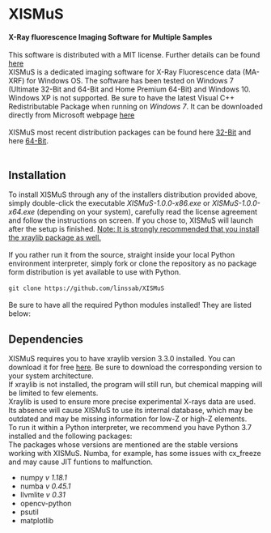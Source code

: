 # XISMuS
#### X-Ray fluorescence Imaging Software for Multiple Samples

This software is distributed with a MIT license. Further details can be found [here](../master/LICENSE)<br>
XISMuS is a dedicated imaging software for X-Ray Fluorescence data (MA-XRF) for Windows OS. The software has been tested on Windows 7 (Ultimate 32-Bit and 64-Bit and Home Premium 64-Bit) and Windows 10. Windows XP is not supported. Be sure to have the latest Visual C++ Redistributable Package when running on *Windows 7*. It can be downloaded directly from Microsoft webpage [here](https://www.microsoft.com/en-us/download/details.aspx?id=40784)<br>
<br>
XISMuS most recent distribution packages can be found here [32-Bit][x86] and here [64-Bit][x64].<br>
<br>
## Installation
To install XISMuS through any of the installers distribution provided above, simply double-click the executable *XISMuS-1.0.0-x86.exe* or *XISMuS-1.0.0-x64.exe* (depending on your system), carefully read the license agreement and follow the instructions on screen. If you chose to, XISMuS will launch after the setup is finished. <ins>Note: It is strongly recommended that you install the xraylib package as well.</ins><br>
<br>
If you rather run it from the source, straight inside your local Python environment interpreter, simply fork or clone the repository as 
no package form distribution is yet available to use with Python.<br>
<br>
`git clone https://github.com/linssab/XISMuS`<br>
<br>
Be sure to have all the required Python modules installed! They are listed below:<br>

## Dependencies
XISMuS requires you to have xraylib version 3.3.0 installed. You can download it for free [here][xraylib]. Be sure to download the corresponding version to your system architecture.<br>
If xraylib is not installed, the program will still run, but chemical mapping will be limited to few elements.<br>
Xraylib is used to ensure more precise experimental X-rays data are used. Its absence will cause XISMuS to use its internal database, which may be outdated and may be missing information for low-Z or high-Z elements.
<br>
To run it within a Python interpreter, we recommend you have Python 3.7 installed and the following packages:<br>
The packages whose versions are mentioned are the stable versions working with XISMuS. Numba, for example, has some issues with cx_freeze and may cause JIT funtions to malfunction.<br>
* numpy _v 1.18.1_<br>
* numba _v 0.45.1_<br>
* llvmlite _v 0.31_<br>
* opencv-python<br>
* psutil<br>
* matplotlib<br>

[xraylib]: http://lvserver.ugent.be/xraylib/xraylib-3.3.0-win64.exe
[x64]: https://mega.nz/#!oTJVXYIY!jAJ3u8dL8_ItcH-8jYYzgkcLBibLeWosSU7msBzSZK0
[x86]: https://mega.nz/#!MbY1WKzA!AKqHqlcAQQzaLGkF1BPhasG85U9dA67baJV7gOICo14
